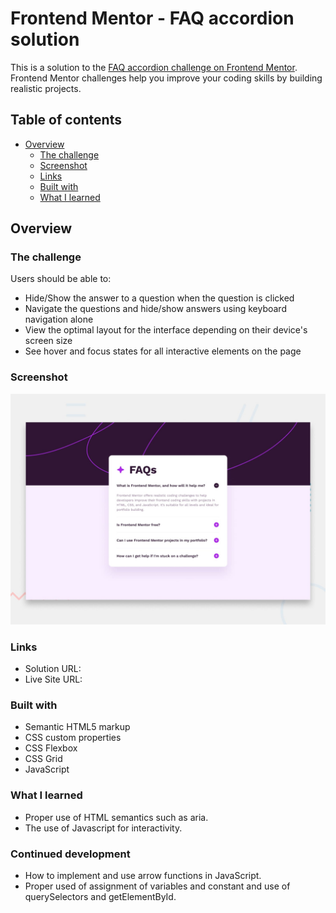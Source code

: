 # Frontend Mentor - FAQ accordion solution

This is a solution to the [FAQ accordion challenge on Frontend Mentor](https://www.frontendmentor.io/challenges/faq-accordion-wyfFdeBwBz). Frontend Mentor challenges help you improve your coding skills by building realistic projects.

## Table of contents

- [Overview](#overview)
  - [The challenge](#the-challenge)
  - [Screenshot](#screenshot)
  - [Links](#links)
  - [Built with](#built-with)
  - [What I learned](#what-i-learned)

## Overview

### The challenge

Users should be able to:

- Hide/Show the answer to a question when the question is clicked
- Navigate the questions and hide/show answers using keyboard navigation alone
- View the optimal layout for the interface depending on their device's screen size
- See hover and focus states for all interactive elements on the page

### Screenshot

![Design preview for the FAQ accordion coding challenge](preview.jpg)

### Links

- Solution URL:
- Live Site URL:

### Built with

- Semantic HTML5 markup
- CSS custom properties
- CSS Flexbox
- CSS Grid
- JavaScript

### What I learned

- Proper use of HTML semantics such as aria.
- The use of Javascript for interactivity.

### Continued development

- How to implement and use arrow functions in JavaScript.
- Proper used of assignment of variables and constant and use of querySelectors and getElementById.

